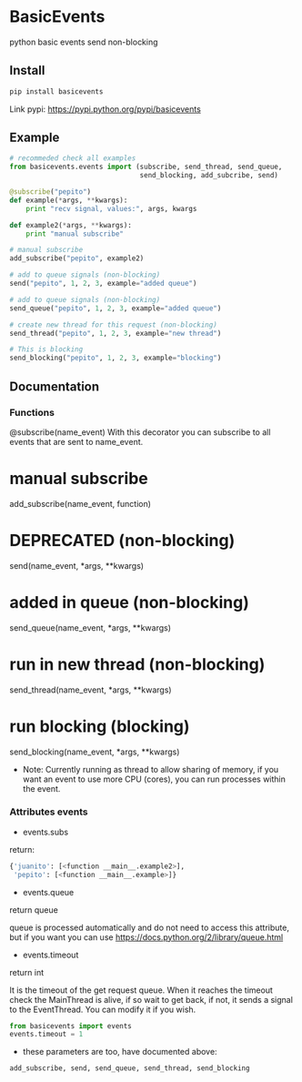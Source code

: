 # BasicEvents
python basic events send non-blocking

## Install

```bash
pip install basicevents
```

Link pypi: https://pypi.python.org/pypi/basicevents


## Example

```python
# recommeded check all examples
from basicevents.events import (subscribe, send_thread, send_queue,
                                send_blocking, add_subcribe, send)

@subscribe("pepito")
def example(*args, **kwargs):
    print "recv signal, values:", args, kwargs

def example2(*args, **kwargs):
    print "manual subscribe"

# manual subscribe
add_subscribe("pepito", example2)

# add to queue signals (non-blocking)
send("pepito", 1, 2, 3, example="added queue")

# add to queue signals (non-blocking)
send_queue("pepito", 1, 2, 3, example="added queue")

# create new thread for this request (non-blocking)
send_thread("pepito", 1, 2, 3, example="new thread")

# This is blocking
send_blocking("pepito", 1, 2, 3, example="blocking")
```

## Documentation
### Functions

@subscribe(name_event)
With this decorator you can subscribe to all events that are sent to name_event.

# manual subscribe
add_subscribe(name_event, function)

# DEPRECATED (non-blocking)
send(name_event, *args, **kwargs)

# added in queue (non-blocking)
send_queue(name_event, *args, **kwargs)

# run in new thread (non-blocking)
send_thread(name_event, *args, **kwargs)

# run blocking (blocking)
send_blocking(name_event, *args, **kwargs)

* Note: Currently running as thread to allow sharing of memory, if you want an event to use more CPU (cores), you can run processes within the event.

### Attributes events

- events.subs

return:
```python
{'juanito': [<function __main__.example2>],
 'pepito': [<function __main__.example>]}
```

- events.queue

return queue

queue is processed automatically and do not need to access this attribute, but if you want you can use https://docs.python.org/2/library/queue.html

- events.timeout

return int

It is the timeout of the get request queue.
When it reaches the timeout check the MainThread is alive, if so wait to get back, if not, it sends a signal to the EventThread.
You can modify it if you wish.
```python
from basicevents import events
events.timeout = 1
```

- these parameters are too, have documented above:

```python
add_subscribe, send, send_queue, send_thread, send_blocking
```
